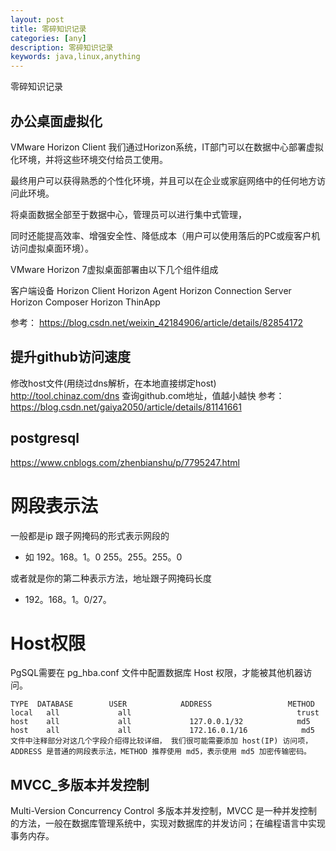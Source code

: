 ```yaml
---
layout: post
title: 零碎知识记录
categories: [any]
description: 零碎知识记录
keywords: java,linux,anything
---
```


零碎知识记录

## 办公桌面虚拟化

VMware Horizon Client
我们通过Horizon系统，IT部门可以在数据中心部署虚拟化环境，并将这些环境交付给员工使用。

最终用户可以获得熟悉的个性化环境，并且可以在企业或家庭网络中的任何地方访问此环境。

将桌面数据全部至于数据中心，管理员可以进行集中式管理，

同时还能提高效率、增强安全性、降低成本（用户可以使用落后的PC或瘦客户机访问虚拟桌面环境）。

VMware Horizon 7虚拟桌面部署由以下几个组件组成

客户端设备
Horizon Client
Horizon Agent
Horizon Connection Server
Horizon Composer
Horizon ThinApp

参考： https://blog.csdn.net/weixin_42184906/article/details/82854172

## 提升github访问速度

修改host文件(用绕过dns解析，在本地直接绑定host)
http://tool.chinaz.com/dns  查询github.com地址，值越小越快
参考： https://blog.csdn.net/gaiya2050/article/details/81141661

## postgresql
https://www.cnblogs.com/zhenbianshu/p/7795247.html

# 网段表示法
一般都是ip 跟子网掩码的形式表示网段的
- 如 192。168。1。0 255。255。255。0

或者就是你的第二种表示方法，地址跟子网掩码长度
- 192。168。1。0/27。

# Host权限
PgSQL需要在 pg_hba.conf 文件中配置数据库 Host 权限，才能被其他机器访问。

```shell
TYPE  DATABASE        USER            ADDRESS                 METHOD
local   all             all                                     trust
host    all             all             127.0.0.1/32            md5
host    all             all             172.16.0.1/16            md5
文件中注释部分对这几个字段介绍得比较详细， 我们很可能需要添加 host(IP) 访问项， ADDRESS 是普通的网段表示法，METHOD 推荐使用 md5，表示使用 md5 加密传输密码。
```


## MVCC_多版本并发控制

Multi-Version Concurrency Control 多版本并发控制，MVCC 是一种并发控制的方法，一般在数据库管理系统中，实现对数据库的并发访问；在编程语言中实现事务内存。